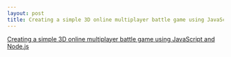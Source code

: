 ```yaml
---
layout: post
title: Creating a simple 3D online multiplayer battle game using JavaScript and Node.js
---
```


[Creating a simple 3D online multiplayer battle game using JavaScript and Node.js](https://paiza-battle-ground.paiza-user.cloud/)
